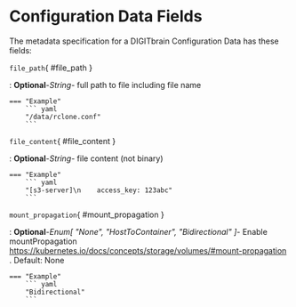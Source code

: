 <style>
  .md-content__button {
    display: none;
  }
</style>
# Configuration Data Fields




The metadata specification for a DIGITbrain Configuration Data
has these fields:

`file_path`{ #file_path }

:   **Optional**-*String*- full path to file including file name


    === "Example"
        ``` yaml     
        "/data/rclone.conf"
        ```

`file_content`{ #file_content }

:   **Optional**-*String*- file content (not binary)


    === "Example"
        ``` yaml     
        "[s3-server]\n    access_key: 123abc"
        ```

`mount_propagation`{ #mount_propagation }

:   **Optional**-*Enum[ "None", "HostToContainer", "Bidirectional" ]*- Enable mountPropagation https://kubernetes.io/docs/concepts/storage/volumes/#mount-propagation . Default: None


    === "Example"
        ``` yaml     
        "Bidirectional"
        ```


